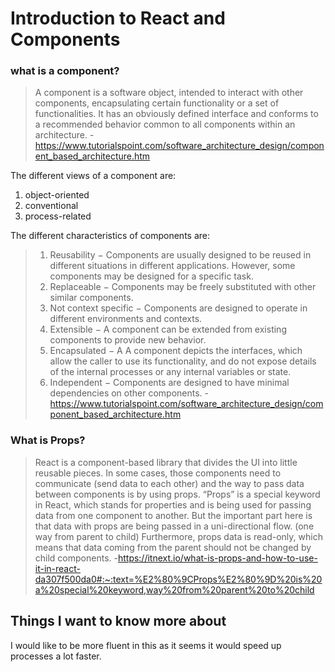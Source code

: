 # Introduction to React and Components

### what is a component?
>A component is a software object, intended to interact with other components, encapsulating certain functionality or a set of functionalities. It has an obviously defined interface and conforms to a recommended behavior common to all components within an architecture. -https://www.tutorialspoint.com/software_architecture_design/component_based_architecture.htm

The different views of a component are:
1. object-oriented
2. conventional
3. process-related

The different characteristics of components are:
>1. Reusability − Components are usually designed to be reused in different situations in different applications. However, some components may be designed for a specific task.
>2. Replaceable − Components may be freely substituted with other similar components.
>3. Not context specific − Components are designed to operate in different environments and contexts.
>4. Extensible − A component can be extended from existing components to provide new behavior.
>5. Encapsulated − A A component depicts the interfaces, which allow the caller to use its functionality, and do not expose details of the internal processes or any internal variables or state.
>6. Independent − Components are designed to have minimal dependencies on other components. -https://www.tutorialspoint.com/software_architecture_design/component_based_architecture.htm


### What is Props?

>React is a component-based library that divides the UI into little reusable pieces. In some cases, those components need to communicate (send data to each other) and the way to pass data between components is by using props.
“Props” is a special keyword in React, which stands for properties and is being used for passing data from one component to another.
But the important part here is that data with props are being passed in a uni-directional flow. (one way from parent to child)
Furthermore, props data is read-only, which means that data coming from the parent should not be changed by child components. -https://itnext.io/what-is-props-and-how-to-use-it-in-react-da307f500da0#:~:text=%E2%80%9CProps%E2%80%9D%20is%20a%20special%20keyword,way%20from%20parent%20to%20child



## Things I want to know more about
I would like to be more fluent in this as it seems it would speed up processes a lot faster.